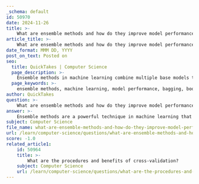 ```yaml
---
_schema: default
id: 50970
date: 2024-11-26
title: >-
    What are ensemble methods and how do they improve model performance?
article_title: >-
    What are ensemble methods and how do they improve model performance?
date_format: MMM DD, YYYY
post_on_text: Posted on
seo:
  title: QuickTakes | Computer Science
  page_description: >-
    Ensemble methods in machine learning combine multiple base models to enhance accuracy and robustness, utilizing techniques like bagging, boosting, and stacking to improve model performance and address overfitting.
  page_keywords: >-
    ensemble methods, machine learning, model performance, bagging, boosting, stacking, predictive model, accuracy, robustness, overfitting, learning algorithms, data science
author: QuickTakes
question: >-
    What are ensemble methods and how do they improve model performance?
answer: >-
    Ensemble methods are a powerful technique in machine learning that combine multiple base models to produce a more accurate and robust predictive model than any individual model could achieve alone. The fundamental idea behind ensemble methods is to leverage the strengths and diversity of various models to improve overall performance and generalizability.\n\n### How Ensemble Methods Work\n\nEnsemble methods typically operate by aggregating the predictions of several base estimators built using a given learning algorithm. This can be done in several ways, including:\n\n1. **Bagging (Bootstrap Aggregating)**: This technique involves creating multiple subsets of the training data through bootstrapping (sampling with replacement) and training a separate model on each subset. The final prediction is made by averaging the predictions (for regression) or taking a majority vote (for classification) from all the models. Bagging helps reduce variance and combat overfitting.\n\n2. **Boosting**: Unlike bagging, boosting trains models sequentially, where each new model focuses on correcting the errors made by the previous ones. This method combines weak learners to create a strong learner, effectively improving the model's accuracy. The final prediction is a weighted sum of the predictions from all models, where more weight is given to models that perform better.\n\n3. **Stacking**: This approach involves training multiple base models and then using their predictions as input features for a higher-level model (meta-model). The meta-model learns how to best combine the predictions of the base models to improve overall performance.\n\n### Benefits of Ensemble Methods\n\n1. **Improved Accuracy**: By combining multiple models, ensemble methods often achieve higher accuracy than individual models, making them particularly valuable in applications where precision is critical, such as medical diagnosis.\n\n2. **Robustness**: Ensemble methods enhance the robustness of predictions by mitigating the impact of noise and outliers in the data. They can effectively handle different types of data distributions and reduce the risk of overfitting.\n\n3. **Flexibility**: Ensemble methods can be applied to a wide range of machine learning problems, including both classification and regression tasks. They can also be used with various base models, allowing for a diverse set of approaches.\n\n4. **Reduction of Overfitting**: Techniques like bagging inherently reduce the risk of overfitting by averaging predictions from diverse learners trained on different data subsets.\n\n### Conclusion\n\nIn summary, ensemble methods are a critical component of modern machine learning, providing a framework for improving model performance through the aggregation of multiple models. Their ability to enhance accuracy, robustness, and flexibility makes them a popular choice among data scientists and machine learning practitioners.
subject: Computer Science
file_name: what-are-ensemble-methods-and-how-do-they-improve-model-performance.md
url: /learn/computer-science/questions/what-are-ensemble-methods-and-how-do-they-improve-model-performance
score: -1.0
related_article1:
    id: 50964
    title: >-
        What are the procedures and benefits of cross-validation?
    subject: Computer Science
    url: /learn/computer-science/questions/what-are-the-procedures-and-benefits-of-crossvalidation
---
```


&nbsp;
